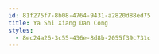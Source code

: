 ```yaml
---
id: 81f275f7-8b08-4764-9431-a2820d88ed75
title: Ya Shi Xiang Dan Cong
styles:
  - 8ec24a26-3c55-436e-8d8b-2055f39c731c
---
```

